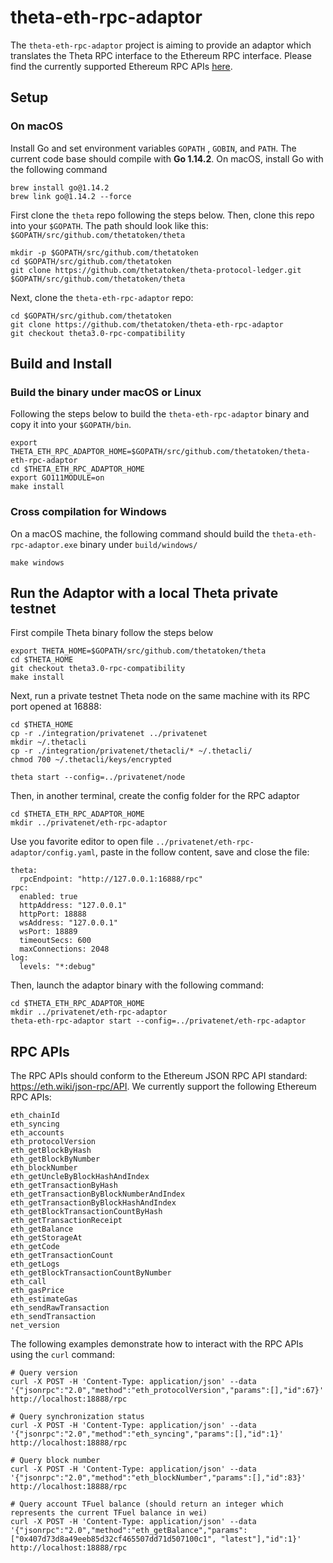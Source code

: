 # theta-eth-rpc-adaptor

The `theta-eth-rpc-adaptor` project is aiming to provide an adaptor which translates the Theta RPC interface to the Ethereum RPC interface. Please find the currently supported Ethereum RPC APIs [here](https://github.com/thetatoken/theta-eth-rpc-adaptor#rpc-apis).

## Setup

### On macOS

Install Go and set environment variables `GOPATH` , `GOBIN`, and `PATH`. The current code base should compile with **Go 1.14.2**. On macOS, install Go with the following command

```
brew install go@1.14.2
brew link go@1.14.2 --force
```

First clone the `theta` repo following the steps below. Then, clone this repo into your `$GOPATH`. The path should look like this: `$GOPATH/src/github.com/thetatoken/theta`

```
mkdir -p $GOPATH/src/github.com/thetatoken 
cd $GOPATH/src/github.com/thetatoken
git clone https://github.com/thetatoken/theta-protocol-ledger.git $GOPATH/src/github.com/thetatoken/theta
```

Next, clone the `theta-eth-rpc-adaptor` repo:

```
cd $GOPATH/src/github.com/thetatoken
git clone https://github.com/thetatoken/theta-eth-rpc-adaptor
git checkout theta3.0-rpc-compatibility
```

## Build and Install

### Build the binary under macOS or Linux
Following the steps below to build the `theta-eth-rpc-adaptor` binary and copy it into your `$GOPATH/bin`.

```
export THETA_ETH_RPC_ADAPTOR_HOME=$GOPATH/src/github.com/thetatoken/theta-eth-rpc-adaptor
cd $THETA_ETH_RPC_ADAPTOR_HOME
export GO111MODULE=on
make install
```

### Cross compilation for Windows
On a macOS machine, the following command should build the `theta-eth-rpc-adaptor.exe` binary under `build/windows/`

```
make windows
```

## Run the Adaptor with a local Theta private testnet

First compile Theta binary follow the steps below

```
export THETA_HOME=$GOPATH/src/github.com/thetatoken/theta
cd $THETA_HOME
git checkout theta3.0-rpc-compatibility
make install
```

Next, run a private testnet Theta node on the same machine with its RPC port opened at 16888:

```
cd $THETA_HOME
cp -r ./integration/privatenet ../privatenet
mkdir ~/.thetacli
cp -r ./integration/privatenet/thetacli/* ~/.thetacli/
chmod 700 ~/.thetacli/keys/encrypted

theta start --config=../privatenet/node
```

Then, in another terminal, create the config folder for the RPC adaptor

```
cd $THETA_ETH_RPC_ADAPTOR_HOME
mkdir ../privatenet/eth-rpc-adaptor
```

Use you favorite editor to open file `../privatenet/eth-rpc-adaptor/config.yaml`, paste in the follow content, save and close the file:

```
theta:
  rpcEndpoint: "http://127.0.0.1:16888/rpc"
rpc:
  enabled: true
  httpAddress: "127.0.0.1"
  httpPort: 18888
  wsAddress: "127.0.0.1"
  wsPort: 18889
  timeoutSecs: 600 
  maxConnections: 2048
log:
  levels: "*:debug"
```

Then, launch the adaptor binary with the following command:

```
cd $THETA_ETH_RPC_ADAPTOR_HOME
mkdir ../privatenet/eth-rpc-adaptor
theta-eth-rpc-adaptor start --config=../privatenet/eth-rpc-adaptor
```

## RPC APIs

The RPC APIs should conform to the Ethereum JSON RPC API standard: https://eth.wiki/json-rpc/API. We currently support the following Ethereum RPC APIs:

```
eth_chainId
eth_syncing
eth_accounts
eth_protocolVersion
eth_getBlockByHash
eth_getBlockByNumber
eth_blockNumber
eth_getUncleByBlockHashAndIndex
eth_getTransactionByHash
eth_getTransactionByBlockNumberAndIndex
eth_getTransactionByBlockHashAndIndex
eth_getBlockTransactionCountByHash
eth_getTransactionReceipt
eth_getBalance
eth_getStorageAt
eth_getCode
eth_getTransactionCount
eth_getLogs
eth_getBlockTransactionCountByNumber
eth_call
eth_gasPrice
eth_estimateGas
eth_sendRawTransaction
eth_sendTransaction
net_version
```

The following examples demonstrate how to interact with the RPC APIs using the `curl` command:

```
# Query version
curl -X POST -H 'Content-Type: application/json' --data '{"jsonrpc":"2.0","method":"eth_protocolVersion","params":[],"id":67}' http://localhost:18888/rpc

# Query synchronization status
curl -X POST -H 'Content-Type: application/json' --data '{"jsonrpc":"2.0","method":"eth_syncing","params":[],"id":1}' http://localhost:18888/rpc

# Query block number
curl -X POST -H 'Content-Type: application/json' --data '{"jsonrpc":"2.0","method":"eth_blockNumber","params":[],"id":83}' http://localhost:18888/rpc

# Query account TFuel balance (should return an integer which represents the current TFuel balance in wei)
curl -X POST -H 'Content-Type: application/json' --data '{"jsonrpc":"2.0","method":"eth_getBalance","params":["0x407d73d8a49eeb85d32cf465507dd71d507100c1", "latest"],"id":1}' http://localhost:18888/rpc
```

